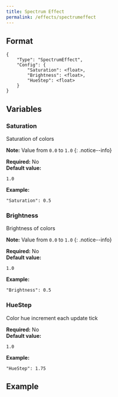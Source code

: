 ```yaml
---
title: Spectrum Effect
permalink: /effects/spectrumeffect
---
```


## Format

~~~
{
    "Type": "SpectrumEffect",
    "Config": {
        "Saturation": <float>,
        "Brightness": <float>,
        "HueStep": <float>
    }
}
~~~

## Variables

### Saturation
<div class="variable-block" markdown="block">

Saturation of colors

**Note:** Value from `0.0` to `1.0`
{: .notice--info}

**Required:** No<br>
**Default value:**
~~~
1.0
~~~
**Example:**
~~~
"Saturation": 0.5
~~~

</div>

### Brightness
<div class="variable-block" markdown="block">

Brightness of colors

**Note:** Value from `0.0` to `1.0`
{: .notice--info}

**Required:** No<br>
**Default value:**
~~~
1.0
~~~
**Example:**
~~~
"Brightness": 0.5
~~~

</div>

### HueStep
<div class="variable-block" markdown="block">

Color hue increment each update tick

**Required:** No<br>
**Default value:**
~~~
1.0
~~~
**Example:**
~~~
"HueStep": 1.75
~~~

</div>

## Example

~~~
~~~